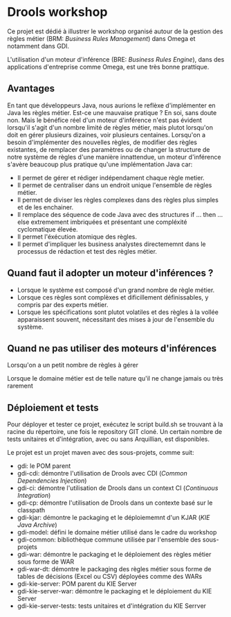 # Drools workshop

Ce projet est dédié à illustrer le workshop organisé autour de la gestion des règles métier (BRM: *Business Rules Management*) dans Omega et notamment dans GDI.

L'utilisation d'un moteur d'inférence (BRE: *Business Rules Engine*), dans des applications d'entreprise comme Omega, est une très bonne prattique.

## Avantages

En tant que développeurs Java, nous aurions le reflèxe d'implémenter en Java les règles métier. Est-ce une mauvaise pratique ? En soi, sans doute non. Mais le bénéfice réel d'un moteur d'inférence n'est pas évident lorsqu'il s'agit d'un nombre limité de règles métier, mais plutot lorsqu'on doit en gérer plusieurs dizaines, voir plusieurs centaines. Lorsqu'on a besoin d'implémenter des nouvelles règles, de modifier des règles existantes, de remplacer des paramètres ou de changer la structure de notre système de règles d'une manière innattendue, un moteur d'inférence s'avère beaucoup plus pratique qu'une implémentation Java car:

* Il permet de gérer et rédiger indépendament chaque règle metier.
* Il permet de centraliser dans un endroit unique l'ensemble de règles métier.
* Il permet de diviser les règles complexes dans des règles plus simples et de les enchainer.
* Il remplace des séquence de code Java avec des structures if ... then ... else extremement imbriquées et présentant une compléxité cyclomatique élevée.
* Il permet l'éxécution atomique des règles.
* Il permet d'impliquer les business analystes directememnt dans le processus de rédaction et test des règles métier.

## Quand faut il adopter un moteur d'inférences ?

* Lorsque le système est composé d'un grand nombre de règle métier.
* Lorsque ces règles sont complèxes et dificillement définissables, y compris par des experts métier.
* Lorsque les spécifications sont plutot volatiles et des règles à la vollée apparaissent souvent, nécessitant des mises à jour de l'ensemble du système.

## Quand ne pas utiliser des moteurs d'inférences

Lorsqu'on a un petit nombre de règles à gérer

Lorsque le domaine métier est de telle nature qu'il ne change jamais ou très rarement

## Déploiement et tests

Pour déployer et tester ce projet, exécutez le script build.sh se trouvant à la racine du répertoire, une fois le repository GIT cloné. Un certain nombre de tests unitaires et d'intégration, avec ou sans Arquillian, est disponibles.

Le projet est un projet maven avec des sous-projets, comme suit:

* gdi: le POM parent
* gdi-cdi: démontre l'utilisation de Drools avec CDI (*Common Dependencies Injection*)
* gdi-ci: démontre l'utilisation de Drools dans un context CI (*Continuous Integration*)
* gdi-cp: démontre l'utilisation de Drools dans un contexte basé sur le classpath
* gdi-kjar: démontre le packaging et le déploiememnt d'un KJAR (*KIE Java Archive*)
* gdi-model: défini le domaine métier utilisé dans le cadre du workshop
* gdi-common: bibliothèque commune utilisée par l'ensemble des sous-projets
* gdi-war: démontre le packaging et le déploiement des règles métier sous forme de WAR
* gdi-war-dt: démontre le packaging des règles métier sous forme de tables de décisions (Excel ou CSV) déployées comme des WARs
* gdi-kie-server: POM parent du KIE Server
* gdi-kie-server-war: démontre le packaging et le déploiement du KIE Server
* gdi-kie-server-tests: tests unitaires et d'intégration du KIE Serrver
